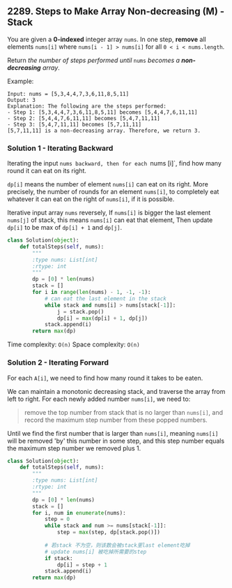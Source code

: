 ## 2289. Steps to Make Array Non-decreasing (M) - Stack

You are given a **0-indexed** integer array `nums`. In one step, **remove** all elements `nums[i]` where `nums[i - 1] > nums[i]` for all `0 < i < nums.length`.

Return *the number of steps performed until* `nums` *becomes a **non-decreasing** array*.

Example:

```
Input: nums = [5,3,4,4,7,3,6,11,8,5,11]
Output: 3
Explanation: The following are the steps performed:
- Step 1: [5,3,4,4,7,3,6,11,8,5,11] becomes [5,4,4,7,6,11,11]
- Step 2: [5,4,4,7,6,11,11] becomes [5,4,7,11,11]
- Step 3: [5,4,7,11,11] becomes [5,7,11,11]
[5,7,11,11] is a non-decreasing array. Therefore, we return 3.
```



### Solution 1 - Iterating Backward

Iterating the input `nums backward, then for each `nums [i]`, find how many round it can eat on its right.

`dp[i]` means the number of element `nums[i]` can eat on its right. More precisely, the number of rounds for an element `nums[i]`,
to completely eat whatever it can eat on the right of `nums[i]`, if it is possible.

Iterative input array `nums` reversely, If `nums[i]` is bigger the last element `nums[j]` of stack,
this means `nums[i]` can eat that element, Then update `dp[i]` to be max of `dp[i] + 1` and `dp[j]`.

```python
class Solution(object):
    def totalSteps(self, nums):
        """
        :type nums: List[int]
        :rtype: int
        """
        dp = [0] * len(nums)
        stack = []
        for i in range(len(nums) - 1, -1, -1):
      		# can eat the last element in the stack
            while stack and nums[i] > nums[stack[-1]]:
                j = stack.pop()
                dp[i] = max(dp[i] + 1, dp[j])
            stack.append(i)
        return max(dp)
```

Time complexity: `O(n)`
Space complexity:  `O(n)`



### Solution 2 - Iterating Forward

For each `A[i]`, we need to find how many round it takes to be eaten.

We can maintain a monotonic decreasing stack, and traverse the array from left to right. For each newly added number `nums[i]`, we need to:

> remove the top number from stack that is no larger than `nums[i]`, and record the maximum step number from these popped numbers.

Until we find the first number that is larger than `nums[i]`, meaning `nums[i]` will be removed 'by' this number in some step, and this step number equals the maximum step number we removed plus 1.

```python
class Solution(object):
    def totalSteps(self, nums):
        """
        :type nums: List[int]
        :rtype: int
        """
        dp = [0] * len(nums)
        stack = []
        for i, num in enumerate(nums):
            step = 0
            while stack and num >= nums[stack[-1]]:
                step = max(step, dp[stack.pop()])
            
            # 若stack 不为空，则该数会被stack里last element吃掉
            # update nums[i] 被吃掉所需要的step
            if stack:
                dp[i] = step + 1
            stack.append(i)
        return max(dp)
```

